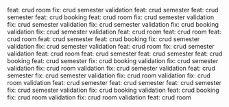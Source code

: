 feat: crud room
fix: crud semester validation
feat: crud semester
feat: crud semester
feat: crud booking
feat: crud room
fix: crud semester validation
fix: crud semester validation
fix: crud semester validation
fix: crud booking validation
fix: crud semester validation
feat: crud room
feat: crud room
feat: crud room
feat: crud semester
feat: crud booking
fix: crud semester validation
fix: crud semester validation
feat: crud room
fix: crud semester validation
feat: crud room
feat: crud semester
feat: crud semester
feat: crud booking
feat: crud semester
fix: crud booking validation
fix: crud semester validation
fix: crud room validation
fix: crud semester validation
feat: crud semester
fix: crud semester validation
fix: crud room validation
fix: crud room validation
feat: crud semester
feat: crud semester
feat: crud semester
fix: crud semester validation
fix: crud booking validation
feat: crud booking
fix: crud room validation
fix: crud room validation
feat: crud room
